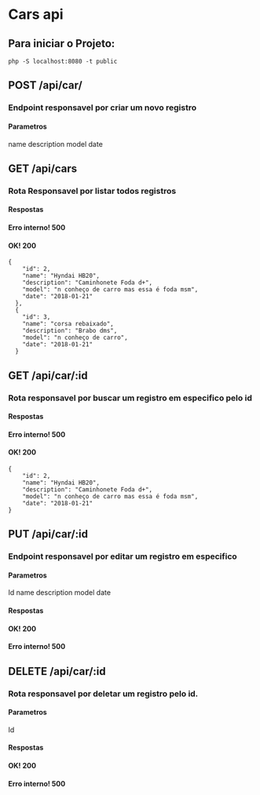 # Cars api

## Para iniciar o Projeto:

```
php -S localhost:8080 -t public
```

## POST /api/car/
### Endpoint responsavel por criar um novo registro

#### Parametros
name
description
model
date



## GET /api/cars
### Rota Responsavel por listar todos registros

#### Respostas
#### Erro interno! 500
#### OK! 200

```
{
    "id": 2,
    "name": "Hyndai HB20",
    "description": "Caminhonete Foda d+",
    "model": "n conheço de carro mas essa é foda msm",
    "date": "2018-01-21"
  },
  {
    "id": 3,
    "name": "corsa rebaixado",
    "description": "Brabo dms",
    "model": "n conheço de carro",
    "date": "2018-01-21"
  }
  ```
  
 
## GET /api/car/:id
### Rota responsavel por buscar um registro em especifico pelo id

#### Respostas
#### Erro interno! 500
#### OK! 200

```
{
    "id": 2,
    "name": "Hyndai HB20",
    "description": "Caminhonete Foda d+",
    "model": "n conheço de carro mas essa é foda msm",
    "date": "2018-01-21"
}
```

## PUT /api/car/:id
### Endpoint responsavel por editar um registro em especifico

#### Parametros
Id
name
description
model
date

#### Respostas
#### OK! 200
#### Erro interno! 500



## DELETE /api/car/:id
### Rota responsavel por deletar um registro pelo id.
#### Parametros
Id

#### Respostas
#### OK! 200


#### Erro interno! 500
